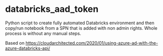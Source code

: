 # databricks_aad_token
Python script to create fully automated Databricks environment and then copy/run notebook from a SPN that is added with non admin rights. Whole process is without any manual steps.

Based on https://cloudarchitected.com/2020/01/using-azure-ad-with-the-azure-databricks-api/
